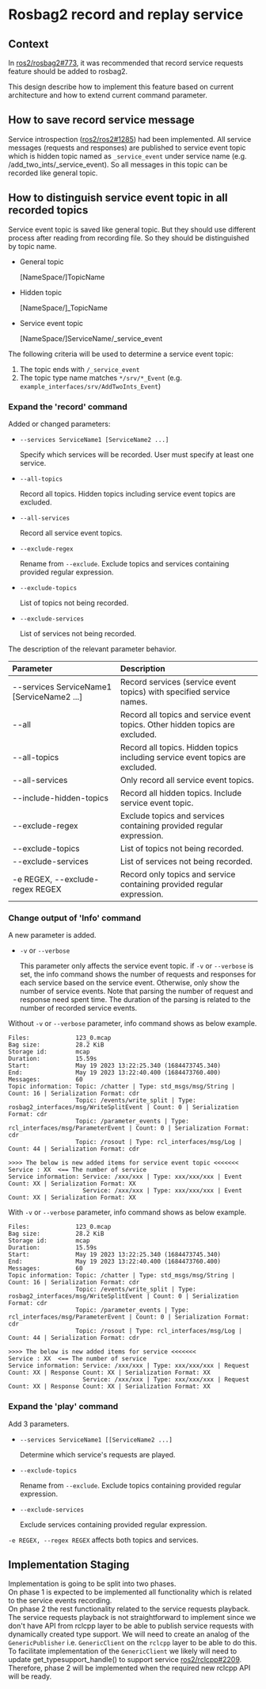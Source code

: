 # Rosbag2 record and replay service

## Context

In [ros2/rosbag2#773](https://github.com/ros2/rosbag2/issues/773), it was recommended that record service requests feature should be added to rosbag2.  

This design describe how to implement this feature based on current architecture and how to extend current command parameter.  

## How to save record service message

Service introspection ([ros2/ros2#1285](https://github.com/ros2/ros2/issues/1285)) had been implemented. All service messages (requests and responses) are published to service event topic which is hidden topic named as `_service_event` under service name (e.g. /add_two_ints/_service_event). So all messages in this topic can be recorded like general topic.

## How to distinguish service event topic in all recorded topics

Service event topic is saved like general topic. But they should use different process after reading from recording file. So they should be distinguished by topic name.

- General topic  
  
  [NameSpace/]TopicName

- Hidden topic  
  
  [NameSpace/]_TopicName

- Service event topic
  
  [NameSpace/]ServiceName/_service_event

The following criteria will be used to determine a service event topic:
1. The topic ends with `/_service_event`
2. The topic type name matches  `*/srv/*_Event` (e.g. `example_interfaces/srv/AddTwoInts_Event`)

### Expand the 'record' command

Added or changed parameters:

- `--services ServiceName1 [ServiceName2 ...]`
  
    Specify which services will be recorded. User must specify at least one service.

- `--all-topics`

    Record all topics. Hidden topics including service event topics are excluded.

- `--all-services`

    Record all service event topics.

- `--exclude-regex`

    Rename from `--exclude`.  Exclude topics and services containing provided regular expression.

- `--exclude-topics`

    List of topics not being recorded.

- `--exclude-services`

    List of services not being recorded.

The description of the relevant parameter behavior.

| Parameter | Description |
| :-- | :--|
|--services ServiceName1 [ServiceName2 ...] | Record services (service event topics) with specified service names. |
| --all | Record all topics and service event topics. Other hidden topics are excluded. |
| --all-topics | Record all topics. Hidden topics including service event topics are excluded. |
| --all-services | Only record all service event topics. |
| --include-hidden-topics | Record all hidden topics. Include service event topic. |
| --exclude-regex | Exclude topics and services containing provided regular expression. |
| --exclude-topics | List of topics not being recorded. |
| --exclude-services | List of services not being recorded. |
| -e REGEX, --exclude-regex REGEX | Record only topics and service containing provided regular expression. |

### Change output of 'Info' command

A new parameter is added.

- `-v` or `--verbose`

    This parameter only affects the service event topic. if `-v` or `--verbose` is set, the info command shows the number of requests and responses for each service based on the service event. Otherwise, only show the number of service events. Note that parsing the number of request and response need spent time. The duration of the parsing is related to the number of recorded service events.


Without `-v` or `--verbose` parameter, info command shows as below example.

```
Files:             123_0.mcap
Bag size:          28.2 KiB
Storage id:        mcap
Duration:          15.59s
Start:             May 19 2023 13:22:25.340 (1684473745.340)
End:               May 19 2023 13:22:40.400 (1684473760.400)
Messages:          60
Topic information: Topic: /chatter | Type: std_msgs/msg/String | Count: 16 | Serialization Format: cdr
                   Topic: /events/write_split | Type: rosbag2_interfaces/msg/WriteSplitEvent | Count: 0 | Serialization Format: cdr
                   Topic: /parameter_events | Type: rcl_interfaces/msg/ParameterEvent | Count: 0 | Serialization Format: cdr
                   Topic: /rosout | Type: rcl_interfaces/msg/Log | Count: 44 | Serialization Format: cdr

>>>> The below is new added items for service event topic <<<<<<<
Service : XX  <== The number of service
Service information: Service: /xxx/xxx | Type: xxx/xxx/xxx | Event Count: XX | Serialization Format: XX
                     Service: /xxx/xxx | Type: xxx/xxx/xxx | Event Count: XX | Serialization Format: XX
```

With `-v` or `--verbose` parameter, info command shows as below example.
```
Files:             123_0.mcap
Bag size:          28.2 KiB
Storage id:        mcap
Duration:          15.59s
Start:             May 19 2023 13:22:25.340 (1684473745.340)
End:               May 19 2023 13:22:40.400 (1684473760.400)
Messages:          60
Topic information: Topic: /chatter | Type: std_msgs/msg/String | Count: 16 | Serialization Format: cdr
                   Topic: /events/write_split | Type: rosbag2_interfaces/msg/WriteSplitEvent | Count: 0 | Serialization Format: cdr
                   Topic: /parameter_events | Type: rcl_interfaces/msg/ParameterEvent | Count: 0 | Serialization Format: cdr
                   Topic: /rosout | Type: rcl_interfaces/msg/Log | Count: 44 | Serialization Format: cdr

>>>> The below is new added items for service <<<<<<<
Service : XX  <== The number of service
Service information: Service: /xxx/xxx | Type: xxx/xxx/xxx | Request Count: XX | Response Count: XX | Serialization Format: XX
                     Service: /xxx/xxx | Type: xxx/xxx/xxx | Request Count: XX | Response Count: XX | Serialization Format: XX
```

### Expand the 'play' command

Add 3 parameters.
- `--services ServiceName1 [[ServiceName2 ...]`

    Determine which service's requests are played.

- `--exclude-topics`

    Rename from `--exclude`. Exclude topics containing provided regular expression.

- `--exclude-services`

    Exclude services containing provided regular expression.

`-e REGEX, --regex REGEX` affects both topics and services.

## Implementation Staging

Implementation is going to be split into two phases.  
On phase 1 is expected to be implemented all functionality which is related to the service events recording.  
On phase 2 the rest functionality related to the service requests playback.  
The service requests playback is not straightforward to implement since we don't have API from rclcpp layer to be able to publish service requests with dynamically created type support. We will need to create an analog of the `GenericPublisher` i.e. `GenericClient` on the `rclcpp` layer to be able to do this. To facilitate implementation of the `GenericClient` we likely will need to update get_typesupport_handle() to support service [ros2/rclcpp#2209](https://github.com/ros2/rclcpp/pull/2209).  
Therefore, phase 2 will be implemented when the required new rclcpp API will be ready.